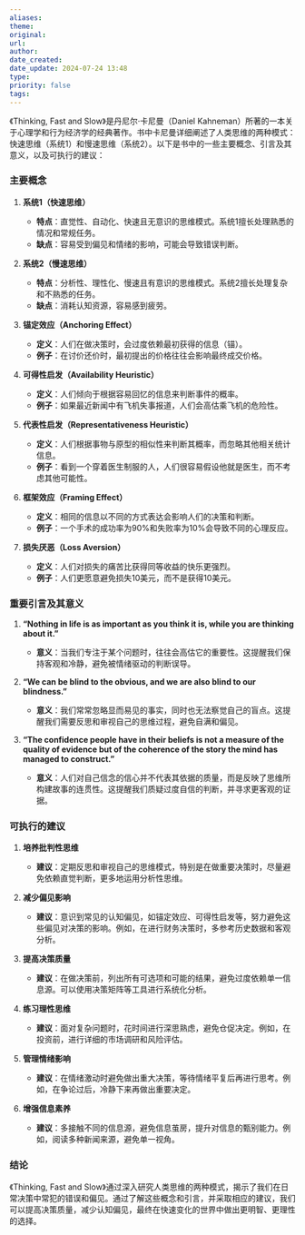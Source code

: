 ```yaml
---
aliases: 
theme: 
original: 
url: 
author: 
date_created: 
date_update: 2024-07-24 13:48
type: 
priority: false
tags:
---
```

《Thinking, Fast and Slow》是丹尼尔·卡尼曼（Daniel Kahneman）所著的一本关于心理学和行为经济学的经典著作。书中卡尼曼详细阐述了人类思维的两种模式：快速思维（系统1）和慢速思维（系统2）。以下是书中的一些主要概念、引言及其意义，以及可执行的建议：

### 主要概念

1. **系统1（快速思维）**
   - **特点**：直觉性、自动化、快速且无意识的思维模式。系统1擅长处理熟悉的情况和常规任务。
   - **缺点**：容易受到偏见和情绪的影响，可能会导致错误判断。

2. **系统2（慢速思维）**
   - **特点**：分析性、理性化、慢速且有意识的思维模式。系统2擅长处理复杂和不熟悉的任务。
   - **缺点**：消耗认知资源，容易感到疲劳。

3. **锚定效应（Anchoring Effect）**
   - **定义**：人们在做决策时，会过度依赖最初获得的信息（锚）。
   - **例子**：在讨价还价时，最初提出的价格往往会影响最终成交价格。

4. **可得性启发（Availability Heuristic）**
   - **定义**：人们倾向于根据容易回忆的信息来判断事件的概率。
   - **例子**：如果最近新闻中有飞机失事报道，人们会高估乘飞机的危险性。

5. **代表性启发（Representativeness Heuristic）**
   - **定义**：人们根据事物与原型的相似性来判断其概率，而忽略其他相关统计信息。
   - **例子**：看到一个穿着医生制服的人，人们很容易假设他就是医生，而不考虑其他可能性。

6. **框架效应（Framing Effect）**
   - **定义**：相同的信息以不同的方式表达会影响人们的决策和判断。
   - **例子**：一个手术的成功率为90%和失败率为10%会导致不同的心理反应。

7. **损失厌恶（Loss Aversion）**
   - **定义**：人们对损失的痛苦比获得同等收益的快乐更强烈。
   - **例子**：人们更愿意避免损失10美元，而不是获得10美元。

### 重要引言及其意义

1. **“Nothing in life is as important as you think it is, while you are thinking about it.”**
   - **意义**：当我们专注于某个问题时，往往会高估它的重要性。这提醒我们保持客观和冷静，避免被情绪驱动的判断误导。

2. **“We can be blind to the obvious, and we are also blind to our blindness.”**
   - **意义**：我们常常忽略显而易见的事实，同时也无法察觉自己的盲点。这提醒我们需要反思和审视自己的思维过程，避免自满和偏见。

3. **“The confidence people have in their beliefs is not a measure of the quality of evidence but of the coherence of the story the mind has managed to construct.”**
   - **意义**：人们对自己信念的信心并不代表其依据的质量，而是反映了思维所构建故事的连贯性。这提醒我们质疑过度自信的判断，并寻求更客观的证据。

### 可执行的建议

1. **培养批判性思维**
   - **建议**：定期反思和审视自己的思维模式，特别是在做重要决策时，尽量避免依赖直觉判断，更多地运用分析性思维。

2. **减少偏见影响**
   - **建议**：意识到常见的认知偏见，如锚定效应、可得性启发等，努力避免这些偏见对决策的影响。例如，在进行财务决策时，多参考历史数据和客观分析。

3. **提高决策质量**
   - **建议**：在做决策前，列出所有可选项和可能的结果，避免过度依赖单一信息源。可以使用决策矩阵等工具进行系统化分析。

4. **练习理性思维**
   - **建议**：面对复杂问题时，花时间进行深思熟虑，避免仓促决定。例如，在投资前，进行详细的市场调研和风险评估。

5. **管理情绪影响**
   - **建议**：在情绪激动时避免做出重大决策，等待情绪平复后再进行思考。例如，在争论过后，冷静下来再做出重要决定。

6. **增强信息素养**
   - **建议**：多接触不同的信息源，避免信息茧房，提升对信息的甄别能力。例如，阅读多种新闻来源，避免单一视角。

### 结论

《Thinking, Fast and Slow》通过深入研究人类思维的两种模式，揭示了我们在日常决策中常犯的错误和偏见。通过了解这些概念和引言，并采取相应的建议，我们可以提高决策质量，减少认知偏见，最终在快速变化的世界中做出更明智、更理性的选择。